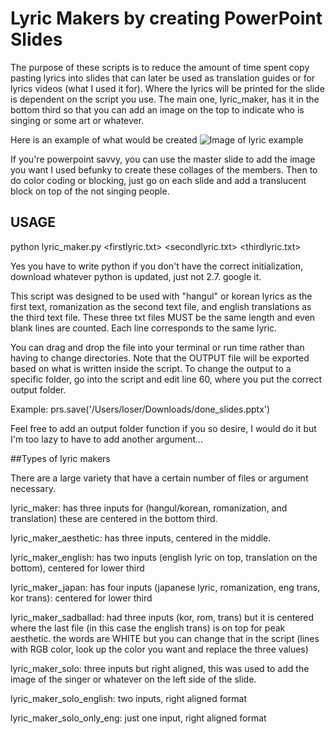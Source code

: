# Lyric Makers by creating PowerPoint Slides

The purpose of these scripts is to reduce the amount of time spent copy pasting 
lyrics into slides that can later be used as translation guides or for lyrics 
videos (what I used it for). Where the lyrics will be printed for the slide is
dependent on the script you use. The main one, lyric_maker, has it in the bottom
third so that you can add an image on the top to indicate who is singing or some
art or whatever.

Here is an example of what would be created
![Image of lyric example](https://i.ytimg.com/vi/o0ftlJfcVxU/maxresdefault.jpg)

If you're powerpoint savvy, you can use the master slide to add the image you want
I used befunky to create these collages of the members. Then to do color coding or
blocking, just go on each slide and add a translucent block on top of the not singing
people. 


## USAGE

python lyric_maker.py <firstlyric.txt> <secondlyric.txt> <thirdlyric.txt>

Yes you have to write python if you don't have the correct initialization, download
whatever python is updated, just not 2.7. google it.

This script was designed to be used with "hangul" or korean lyrics as the first
text, romanization as the second text file, and english translations as the third
text file. These three txt files MUST be the same length and even blank lines are
counted. Each line corresponds to the same lyric. 

You can drag and drop the file into your terminal or run time rather than having to 
change directories. Note that the OUTPUT file will be exported based on what is 
written inside the script. To change the output to a specific folder, go into the script
and edit line 60, where you put the correct output folder.

Example: prs.save('/Users/loser/Downloads/done_slides.pptx')

Feel free to add an output folder function if you so desire, I would do it but I'm too
lazy to have to add another argument...

##Types of lyric makers

There are a large variety that have a certain number of files or argument necessary.
 
lyric_maker: has three inputs for (hangul/korean, romanization, and translation)
these are centered in the bottom third. 

lyric_maker_aesthetic: has three inputs, centered in the middle. 

lyric_maker_english: has two inputs (english lyric on top, translation on the bottom),
centered for lower third

lyric_maker_japan: has four inputs (japanese lyric, romanization, eng trans, kor trans):
centered for lower third

lyric_maker_sadballad: had three inputs (kor, rom, trans) but it is centered where the
last file (in this case the english trans) is on top for peak aesthetic. the words are
WHITE but you can change that in the script (lines with RGB color, look up the color you
want and replace the three values) 

lyric_maker_solo: three inputs but right aligned, this was used to add the image of
the singer or whatever on the left side of the slide. 

lyric_maker_solo_english: two inputs, right aligned format

lyric_maker_solo_only_eng: just one input, right aligned format
